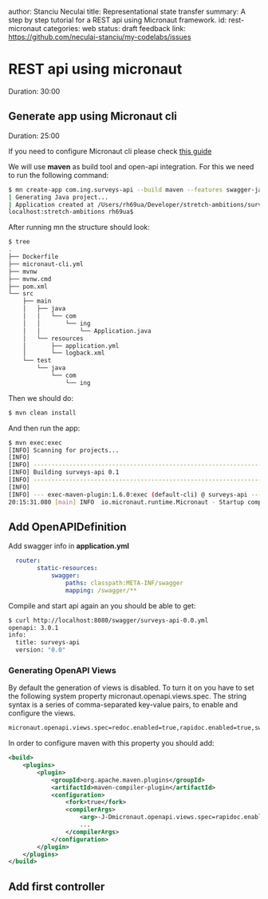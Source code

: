<!-- Firstly we have to inform users what the document is about: -->
author: Stanciu Neculai
title: Representational state transfer
summary: A step by step tutorial for a REST api using Micronaut framework.
id: rest-micronaut
categories: web
status: draft
feedback link: https://github.com/neculai-stanciu/my-codelabs/issues

# REST api using micronaut
Duration: 30:00

## Generate app using Micronaut cli
Duration: 25:00

If you need to configure Micronaut cli please check [this guide](/my-codelabs/setup-micronaut)

We will use **maven** as build tool and open-api integration. For this we need to run the following command:

```bash
$ mn create-app com.ing.surveys-api --build maven --features swagger-java
| Generating Java project...
| Application created at /Users/rh69ua/Developer/stretch-ambitions/surveys-api
localhost:stretch-ambitions rh69ua$
```
After running mn the structure should look:

```bash
$ tree
.
├── Dockerfile
├── micronaut-cli.yml
├── mvnw
├── mvnw.cmd
├── pom.xml
└── src
    ├── main
    │   ├── java
    │   │   └── com
    │   │       └── ing
    │   │           └── Application.java
    │   └── resources
    │       ├── application.yml
    │       └── logback.xml
    └── test
        └── java
            └── com
                └── ing
```

Then we should do:

```bash
$ mvn clean install
```

And then run the app:

```bash
$ mvn exec:exec
[INFO] Scanning for projects...
[INFO]
[INFO] ------------------------------------------------------------------------
[INFO] Building surveys-api 0.1
[INFO] ------------------------------------------------------------------------
[INFO]
[INFO] --- exec-maven-plugin:1.6.0:exec (default-cli) @ surveys-api ---
20:15:31.080 [main] INFO  io.micronaut.runtime.Micronaut - Startup completed in 622ms. Server Running: http://localhost:8080
```

## Add OpenAPIDefinition

Add swagger info in **application.yml**

```yml
  router:
        static-resources:
            swagger:
                paths: classpath:META-INF/swagger
                mapping: /swagger/**
```

Compile and start api again an you should be able to get:

```bash
$ curl http://localhost:8080/swagger/surveys-api-0.0.yml
openapi: 3.0.1
info:
  title: surveys-api
  version: "0.0"
```

### Generating OpenAPI Views

By default the generation of views is disabled. To turn it on you have to set the following system property micronaut.openapi.views.spec. The string syntax is a series of comma-separated key-value pairs, to enable and configure the views.

```bash
micronaut.openapi.views.spec=redoc.enabled=true,rapidoc.enabled=true,swagger-ui.enabled=true,swagger-ui.theme=flattop
```

In order to configure maven with this property you should add:

```xml
<build>
    <plugins>
        <plugin>
            <groupId>org.apache.maven.plugins</groupId>
            <artifactId>maven-compiler-plugin</artifactId>
            <configuration>
                <fork>true</fork>
                <compilerArgs>
                    <arg>-J-Dmicronaut.openapi.views.spec=rapidoc.enabled=true,swagger-ui.enabled=true,swagger-ui.theme=flattop</arg>
                    ...
                </compilerArgs>
            </configuration>
        </plugin>
    </plugins>
</build>
```

## Add first controller

